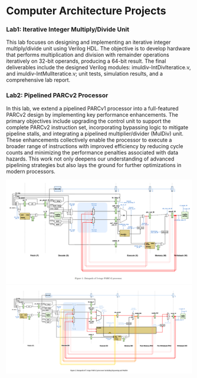 # Computer Architecture Projects

### Lab1: Iterative Integer Multiply/Divide Unit

This lab focuses on designing and implementing an iterative integer multiply/divide unit using Verilog HDL. The objective is to develop hardware that performs multiplication and division with remainder operations iteratively on 32-bit operands, producing a 64-bit result. The final deliverables include the designed Verilog modules: imuldiv-IntDivIteratice.v, and imuldiv-IntMulIteratice.v; unit tests, simulation results, and a comprehensive lab report.

### Lab2: Pipelined PARCv2 Processor

In this lab, we extend a pipelined PARCv1 processor into a full-featured PARCv2 design by implementing key performance enhancements. The primary objectives include upgrading the control unit to support the complete PARCv2 instruction set, incorporating bypassing logic to mitigate pipeline stalls, and integrating a pipelined multiplier/divider (MulDiv) unit. These enhancements collectively enable the processor to execute a broader range of instructions with improved efficiency by reducing cycle counts and minimizing the performance penalties associated with data hazards. This work not only deepens our understanding of advanced pipelining strategies but also lays the ground for further optimizations in modern processors.

![Bypassing Data Path Diagram](static/bypassing_dpath.png)
![MulDiv & Bypassing Data Path Diagram](static/muldiv_byp_dpath.png)
